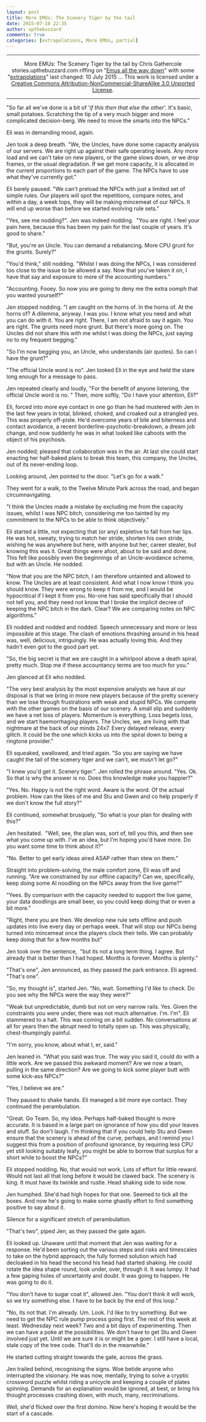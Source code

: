 ```yaml
---
layout: post
title: More EMUs: The Scenery Tiger by the tail
date: 2015-07-10 22:35
author: upthebuzzard
comments: true
categories: [extrapolations, More EMUs, partial]
---
```

<hr />

<p style="text-align:center;">More EMUs: The Scenery Tiger by the tail
by Chris Gathercole
stories.upthebuzzard.com
riffing on "<a href="http://stories.upthebuzzard.com/2013/06/29/emus-all-the-way-down/">Emus all the way down</a>"
with some "<a title="Extrapolations" href="http://stories.upthebuzzard.com/predicting-the-present/extrapolations/">extrapolations</a>"
last changed: 10 July 2015
...
This work is licensed under a
<a href="http://creativecommons.org/licenses/by-nc-sa/3.0/">Creative Commons Attribution-NonCommercial-ShareAlike 3.0 Unported License</a>.</p>

<hr />

"So far all we've done is a bit of '<em>if this then that else the other</em>'. It's basic, small potatoes. Scratching the tip of a very much bigger and more complicated decision-berg. We need to move the smarts into the NPCs."

Eli was in demanding mood, again.

Jen took a deep breath. "We, the Uncles, have done some capacity analysis of our servers. We are right up against their safe operating levels. Any more load and we can't take on new players, or the game slows down, or we drop frames, or the usual degradation. If we get more capacity, it is allocated in the current proportions to each part of the game. The NPCs have to use what they've currently got."

Eli barely paused. "We can't preload the NPCs with just a limited set of simple rules. Our players will spot the repetitions, compare notes, and within a day, a week tops, they will be making mincemeat of our NPCs. It will end up worse than before we started evolving rule sets."

"Yes, see me nodding?". Jen was indeed nodding.  "You are right. I feel your pain here, because this has been my pain for the last couple of years. It's good to share."

"But, you're an Uncle. You can demand a rebalancing. More CPU grunt for the grunts. Surely?"

"You'd think," still nodding. "Whilst I was doing the NPCs, I was considered too close to the issue to be allowed a say. Now that you've taken it on, I have that say and exposure to more of the accounting numbers."

"Accounting. Fooey. So now you are going to deny me the extra oomph that you wanted yourself?"

Jen stopped nodding. "I am caught on the horns of. In the horns of. At the horns of? A dilemma, anyway. I was you. I know what you need and what you can do with it. You are right. There, I am not afraid to say it again. You are right. The grunts need more grunt. But there's more going on. The Uncles did not share this with me whilst I was doing the NPCs, just saying no to my frequent begging."

"So I'm now begging you, an Uncle, who understands (air quotes). So can I have the grunt?"

"The official Uncle word is no". Jen looked Eli in the eye and held the stare long enough for a message to pass.

Jen repeated clearly and loudly, "For the benefit of anyone listening, the official Uncle word is no. "
Then, more softly, "Do I have your attention, Eli?"

Eli, forced into more eye contact in one go than he had mustered with Jen in the last few years in total, blinked, choked, and croaked out a strangled yes. This was properly off-piste. He'd overcome years of bile and biterness and contact avoidance, a recent borderline-psychotic-breakdown, a dream job change, and now suddenly he was in what looked like cahoots with the object of his psychosis.

Jen nodded; pleased that collaboration was in the air. At last she could start enacting her half-baked plans to break this team, this company, the Uncles, out of its never-ending loop.

Looking around, Jen pointed to the door. "Let's go for a walk."

They went for a walk, to the Twelve Minute Park across the road, and began circumnavigating.

"I think the Uncles made a mistake by excluding me from the capacity issues, whilst I was NPC bitch, considering me too tainted by my commitment to the NPCs to be able to think objectively."

Eli started a little, not expecting that (or any) expletive to fall from her lips. He was hot, sweaty, trying to match her stride, shorten his own stride, wishing he was anywhere but here, with anyone but her, career stealer, but knowing this was it. Great things were afoot, about to be said and done. This felt like possibly even the beginnings of an Uncle-avoidance scheme, but with an Uncle. He nodded.

"Now that you are the NPC bitch, I am therefore untainted and allowed to know. The Uncles are at least consistent. And what I now know I think you should know. They were wrong to keep it from me, and I would be hypocritical if I kept it from you. No-one has said specifically that I should not tell you, and they need not know that I broke the implicit decree of keeping the NPC bitch in the dark. Clear? We are comparing notes on NPC algorithms."

Eli nodded and nodded and nodded. Speech unnecessary and more or less impossible at this stage. The clash of emotions thrashing around in his head was, well, delicious, intriguingly. He was actually loving this. And they hadn't even got to the good part yet.

"So, the big secret is that we are caught in a whirlpool above a death spiral, pretty much. Stop me if these accountancy terms are too much for you."

Jen glanced at Eli who nodded.

"The very best analysis by the most expensive analysts we have at our disposal is that we bring in more new players because of the pretty scenery than we lose through frustrations with weak and stupid NPCs. We compete with the other games on the basis of our scenery. A small slip and suddenly we have a net loss of players. Momentum is everything. Loss begets loss, and we start haemorrhaging players. The Uncles, we, are living with that nightmare at the back of our minds 24x7. Every delayed release, every glitch. It could be the one which kicks us into the spiral down to being a ringtone provider."

Eli squeaked, swallowed, and tried again. "So you are saying we have caught the tail of the scenery tiger and we can't, we musn't let go?"

"I knew you'd get it. Scenery tiger.". Jen rolled the phrase around. "Yes. Ok. So that is why the answer is no. Does this knowledge make you happier?"

"Yes. No. Happy is not the right word. Aware is the word. Of the actual problem. How can the likes of me and Stu and Gwen and co help properly if we don't know the full story?"

Eli continued, somewhat brusquely, "So what is your plan for dealing with this?"

Jen hesitated.  "Well, see, the plan was, sort of, tell you this, and then see what you come up with. I've an idea, but I'm hoping you'd have more. Do you want some time to think about it?"

"No. Better to get early ideas aired ASAP rather than stew on them."

Straight into problem-solving, the male comfort zone, Eli was off and running. "Are we constrained by our offline capacity? Can we, specifically, keep doing some AI noodling on the NPCs away from the live game?"

"Yees. By comparison with the capacity needed to support the live game, your data doodlings are small beer, so you could keep doing that or even a bit more."

"Right, there you are then. We develop new rule sets offline and push updates into live every day or perhaps week. That will stop our NPCs being turned into mincemeat once the players clock their tells. We can probably keep doing that for a few months but"

Jen took over the sentence,  "but its not a long term thing. I agree. But already that is better than I had hoped. Months is forever. Months is plenty."

"That's one", Jen announced, as they passed the park entrance.
Eli agreed. "That's one".

"So, my thought is", started Jen. "No, wait. Something I'd like to check. Do you see why the NPCs were the way they were?"

"Weak but unpredictable, dumb but not on very narrow rails. Yes. Given the constraints you were under, there was not much alternative. I'm. I'm". Eli stammered to a halt. This was coming on a bit sudden. No conversations at all for years then the abrupt need to totally open up. This was physically, chest-thumpingly painful.

"I'm sorry, you know, about what I, er, said."

Jen leaned in. "What you said was true. The way you said it, could do with a little work. Are we passed this awkward moment? Are we now a team, pulling in the same direction? Are we going to kick some player butt with some kick-ass NPCs?"

"Yes, I believe we are."

They paused to shake hands. Eli managed a bit more eye contact. They continued the perambulation.

"Great. Go Team. So, my idea. Perhaps half-baked thought is more accurate. It is based in a large part on ignorance of how you did your leaves and stuff. So don't laugh. I'm thinking that if you could help Stu and Gwen ensure that the scenery is ahead of the curve, perhaps, and I remind you I suggest this from a position of profound ignorance, by requiring less CPU yet still looking suitably leafy, you might be able to borrow that surplus for a short while to boost the NPCs?"

Eli stopped nodding. No, that would not work. Lots of effort for little reward. Would not last all that long before it would be clawed back. The scenery is king. It must have its twinkle and rustle. Head shaking side to side now.

Jen humphed. She'd had high hopes for that one. Seemed to tick all the boxes. And now he's going to make some ghastly effort to find something positive to say about it.

Silence for a significant stretch of perambulation.

"That's two", piped Jen, as they passed the gate again.

Eli looked up. Unaware until that moment that Jen was waiting for a response. He'd been sorting out the various steps and risks and timescales to take on the hybrid approach; the fully formed solution which had decloaked in his head the second his head had started shaking. He could rotate the idea shape round, look under, over, through it. It was lumpy. It had a few gaping holes of uncertainty and doubt. It was going to happen. He was going to do it.

"You don't have to sugar coat it", allowed Jen. "You don't think it will work, so we try something else. I have to be back by the end of this loop."

"No, its not that. I'm already. Um. Look. I'd like to try something. But we need to get the NPC rule pump process going first. The rest of this week at least. Wednesday next week? Two and a bit days of experimenting. Then we can have a poke at the possibilities. We don't have to get Stu and Gwen involved just yet. Until we are sure it is or might be a goer. I still have a local, stale copy of the tree code. That'll do in the meanwhile."

He started cutting straight towards the gate, across the grass.

Jen trailed behind, recognising the signs. Woe betide anyone who interrupted the visionary. He was now, mentally, trying to solve a cryptic crossword puzzle whilst riding a unicycle and keeping a couple of plates spinning. Demands for an explanation would be ignored, at best, or bring his thought processes crashing down, with much, many, recriminations.

Well, she'd flicked over the first domino. Now here's hoping it would be the start of a cascade.
